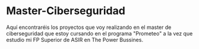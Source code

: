 # Master-Ciberseguridad
 Aquí encontraréis los proyectos que voy realizando en el master de ciberseguridad que estoy cursando en el programa "Prometeo" a la vez que estudio mi FP Superior de ASIR en The Power Bussines.
